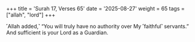 +++
title = 'Surah 17, Verses 65'
date = '2025-08-27'
weight = 65
tags = ["allah", "lord"]
+++

˹Allah added,˺ “You will truly have no authority over My ˹faithful˺ servants.” And sufficient is your Lord as a Guardian.